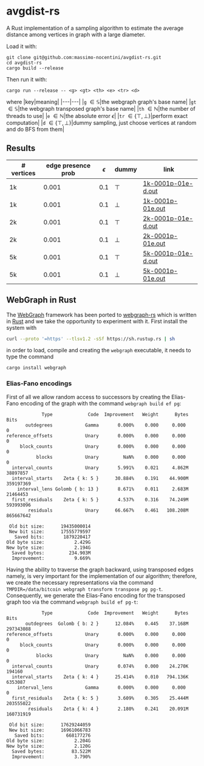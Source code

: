 # avgdist-rs

A Rust implementation of a sampling algorithm to estimate the average distance among vertices in graph with a large diameter.



Load it with:
```
git clone git@github.com:massimo-nocentini/avgdist-rs.git
cd avgdist-rs
cargo build --release
```

Then run it with:
```
cargo run --release -- <g> <gt> <th> <e> <tr> <d>
```
where
|key|meaning|
|---|---|
|`g` $\in \mathbb{S}$|the webgraph graph's base name|
|`gt` $\in \mathbb{S}$|the webgraph transposed graph's base name|
|`th` $\in \mathbb{N}$|the number of threads to use|
|`e` $\in \mathbb{N}$|the absolute error $\epsilon$|
|`tr` $\in \lbrace \top, \bot \rbrace$|perform exact computation|
|`d` $\in \lbrace \top, \bot \rbrace$|dummy sampling, just choose vertices at random and do BFS from them|

## Results

|# vertices|edge presence prob|$\epsilon$|dummy|link|
|---|---|---|---|---|
|1k|0.001|0.1|$\top$|[1k-0001p-01e-d.out](https://github.com/massimo-nocentini/avgdist-rs/blob/master/data/erdos-renyi/result/1k-0001p-01e-d.out)|
|1k|0.001|0.1|$\bot$|[1k-0001p-01e.out](https://github.com/massimo-nocentini/avgdist-rs/blob/master/data/erdos-renyi/result/1k-0001p-01e.out)|
|2k|0.001|0.1|$\top$|[2k-0001p-01e-d.out](https://github.com/massimo-nocentini/avgdist-rs/blob/master/data/erdos-renyi/result/2k-0001p-01e-d.out)|
|2k|0.001|0.1|$\bot$|[2k-0001p-01e.out](https://github.com/massimo-nocentini/avgdist-rs/blob/master/data/erdos-renyi/result/2k-0001p-01e.out)|
|5k|0.001|0.1|$\top$|[5k-0001p-01e-d.out](https://github.com/massimo-nocentini/avgdist-rs/blob/master/data/erdos-renyi/result/5k-0001p-01e-d.out)|
|5k|0.001|0.1|$\bot$|[5k-0001p-01e.out](https://github.com/massimo-nocentini/avgdist-rs/blob/master/data/erdos-renyi/result/5k-0001p-01e.out)|


## WebGraph in Rust

The [WebGraph](https://webgraph.di.unimi.it/) framework has been ported to [webgraph-rs](https://github.com/vigna/webgraph-rs) which is written in [Rust](https://www.rust-lang.org/) and we take the opportunity to experiment with it. First install the system with 
```bash
curl --proto '=https' --tlsv1.2 -sSf https://sh.rustup.rs | sh
```
in order to load, compile and creating the `webgraph` executable, it needs to type the command 
```bash
cargo install webgraph
``` 

### Elias-Fano encodings

First of all we allow random access to successors by creating the Elias-Fano encoding of the graph with the command `webgraph build ef pg`:

```
             Type             Code  Improvement   Weight      Bytes             Bits
       outdegrees            Gamma       0.000%    0.000     0.000                 0
reference_offsets            Unary       0.000%    0.000     0.000                 0
     block_counts            Unary       0.000%    0.000     0.000                 0
           blocks            Unary         NaN%    0.000     0.000                 0
  interval_counts            Unary       5.991%    0.021     4.862M         38897857
  interval_starts    Zeta { k: 5 }      30.884%    0.191    44.900M        359197369
    interval_lens Golomb { b: 13 }       8.671%    0.011     2.683M         21464453
  first_residuals    Zeta { k: 5 }       4.537%    0.316    74.249M        593993096
        residuals            Unary      66.667%    0.461   108.208M        865667642

 Old bit size:      19435000014
 New bit size:      17555779597
   Saved bits:       1879220417
Old byte size:           2.429G
New byte size:           2.194G
  Saved bytes:         234.903M
  Improvement:           9.669%
```
Having the ability to traverse the graph backward, using transposed edges namely, is very important for the implementation of our algorithm; therefore, we create the necessary representations via the command `TMPDIR=/data/bitcoin webgraph transform transpose pg pg-t`. Consequently, we generate the Elias-Fano encoding for the transposed graph too via the command `webgraph build ef pg-t`:

```
             Type             Code  Improvement   Weight      Bytes             Bits
       outdegrees  Golomb { b: 2 }      12.084%    0.445    37.168M        297343088
reference_offsets            Unary       0.000%    0.000     0.000                 0
     block_counts            Unary       0.000%    0.000     0.000                 0
           blocks            Unary         NaN%    0.000     0.000                 0
  interval_counts            Unary       0.074%    0.000    24.270K           194160
  interval_starts    Zeta { k: 4 }      25.414%    0.010   794.136K          6353087
    interval_lens            Gamma       0.000%    0.000     0.000                 0
  first_residuals    Zeta { k: 5 }       3.609%    0.305    25.444M        203555022
        residuals    Zeta { k: 4 }       2.180%    0.241    20.091M        160731919

 Old bit size:      17629244059
 New bit size:      16961066783
   Saved bits:        668177276
Old byte size:           2.204G
New byte size:           2.120G
  Saved bytes:          83.522M
  Improvement:           3.790%
```

